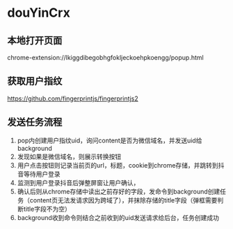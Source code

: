 # douYinCrx


## 本地打开页面
chrome-extension://lkiggdibegobhgfokljeckoehpkoengg/popup.html 

## 获取用户指纹
https://github.com/fingerprintjs/fingerprintjs2

## 发送任务流程
1. pop内创建用户指纹uid，询问content是否为微信域名，并发送uid给background
2. 发现如果是微信域名，则展示转换按钮
3. 用户点击按钮则记录当前页的url，标题，cookie到chrome存储，并跳转到抖音等待用户登录
4. 监测到用户登录抖音后弹整屏窗让用户确认，
5. 确认后则从chrome存储中读出之前存好的字段，发命令到background创建任务（content页无法发请求因为跨域了），并抹除存储的title字段（弹框需要判断title字段不为空）
6. background收到命令则结合之前收到的uid发送请求给后台，任务创建成功

